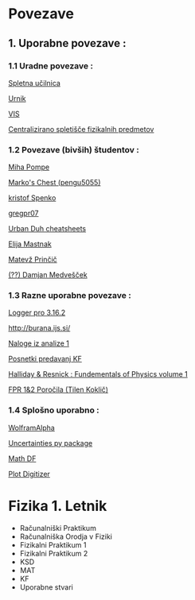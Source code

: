 # Povezave

## 1. Uporabne povezave :

### 1.1 Uradne povezave :

[Spletna učilnica ](https://ucilnica.fmf.uni-lj.si/)

[Urnik ](https://urnik.fmf.uni-lj.si)

[VIS ](https://visfmf.uni-lj.si/)

[Centralizirano spletišče fizikalnih predmetov ](https://predmeti.fmf.uni-lj.si/Predmeti)

### 1.2 Povezave (bivših) študentov :

[Miha Pompe](https://github.com/mihapompe/FMF-Fizika-zapiski)

[Marko's Chest (pengu5055) ](https://pengu5055.github.io/?fbclid=IwAR2FmSdN4Zu7cCiF60N6zEBi9yAepLaD-wJ4s2yGI_mmeIdwY22xGrWfYMk)

[kristof Spenko ](https://drive.google.com/drive/folders/0B3flMWYcE_niTmVVckt4ZlNuakE?resourcekey=0-dOhPvHLevCxCsMbG82EZpQ)

[gregpr07 ](https://github.com/gregpr07/FMF)

[Urban Duh cheatsheets ](https://gitlab.com/uduh/fmf_physics_cheatsheets)

[Elija Mastnak ](https://www.ejmastnak.com/notes/fmf/fmf/)

[Matevž Prinčič](https://matevzprincic.splet.arnes.si/)

[(??) Damjan Medvešček ](https://drive.google.com/drive/folders/1nnXflPt2hN-R2abtrmGDwghl7fZ83xHY)

### 1.3 Razne uporabne povezave :

[Logger pro 3.16.2 ](https://www.vernier.com/downloads/logger-pro-updates/)

[http://burana.ijs.si/ ](http://burana.ijs.si/) 

[Naloge iz analize 1 ](https://drive.google.com/file/d/1FLu7_srGDMnTsdQSoO4qV-8v4rJ02iMN/view)

[Posnetki predavanj KF ](https://unilj-my.sharepoint.com/personal/marko_mikuz_fmf_uni-lj_si/_layouts/15/onedrive.aspx?id=%2Fpersonal%2Fmarko%5Fmikuz%5Ffmf%5Funi%2Dlj%5Fsi%2FDocuments%2FKF%2Dlectures%2FVideo&ga=1)

[Halliday & Resnick : Fundementals of Physics volume 1 ](https://drive.google.com/file/d/1RoK6ahUMea5WS2V9rUmNdoGdT4pvs_Di/view)

[FPR 1&2 Poročila (Tilen Koklič)](https://www.dropbox.com/sh/axlq9z6r8ziewq9/AABjs8JU23pWNV9c8R6i6uo6a?dl=0)

### 1.4 Splošno uporabno :

[WolframAlpha](https://www.wolframalpha.com/)

[Uncertainties py package ](https://pythonhosted.org/uncertainties/index.html)

[Math DF ](https://mathdf.com/)

[Plot Digitizer ](https://plotdigitizer.com/app)

# Fizika 1. Letnik

- Računalniški Praktikum
- Računalniška Orodja v Fiziki
- Fizikalni Praktikum 1
- Fizikalni Praktikum 2
- KSD
- MAT
- KF
- Uporabne stvari
  
